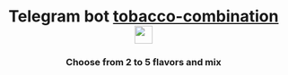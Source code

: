 <h1 align="center">Telegram bot      <a href="t.me/TobaccoCombination_bot" target="_blank">tobacco-combination</a> 
<img src="https://github.com/blackcater/blackcater/raw/main/images/Hi.gif" height="32"/></h1>
<h3 align="center">Choose from 2 to 5 flavors and mix</h3>
